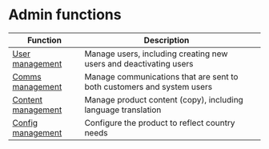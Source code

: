 # Admin functions

| Function                                                           | Description                                                            |   |
| ------------------------------------------------------------------ | ---------------------------------------------------------------------- | - |
| [User management](../admin-functions/17.-user-management.md)       | Manage users, including creating new users and deactivating users      |   |
| [Comms management](../admin-functions/18.-comms-management.md)     | Manage communications that are sent to both customers and system users |   |
| [Content management](../admin-functions/19.-content-management.md) | Manage product content (copy), including language translation          |   |
| [Config management](../admin-functions/20.-config-management.md)   | Configure the product to reflect country needs                         |   |
